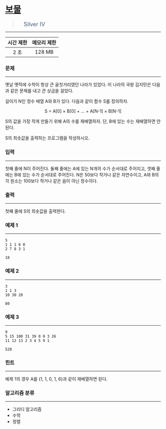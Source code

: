 # [보물](https://www.acmicpc.net/problem/1026)

> <img src="https://d2gd6pc034wcta.cloudfront.net/tier/7.svg" width="16" heigth="21" style = "vertical-align: middle;"/>&nbsp;<span style="font-size: 18px; color: #435f7a;">Silver IV</span>

***

<div align="center">

|시간 제한|메모리 제한|
|:---:|:---:|
|2 초 |128 MB|

</div>

### 문제

***

옛날 옛적에 수학이 항상 큰 골칫거리였던 나라가 있었다. 이 나라의 국왕 김지민은 다음과 같은 문제를 내고 큰 상금을 걸었다.

길이가 N인 정수 배열 A와 B가 있다. 다음과 같이 함수 S를 정의하자.

<div align="center">S = A[0] × B[0] + ... + A[N-1] × B[N-1]</div>

S의 값을 가장 작게 만들기 위해 A의 수를 재배열하자. 단, B에 있는 수는 재배열하면 안 된다.

S의 최솟값을 출력하는 프로그램을 작성하시오.

### 입력

***

첫째 줄에 N이 주어진다. 둘째 줄에는 A에 있는 N개의 수가 순서대로 주어지고, 셋째 줄에는 B에 있는 수가 순서대로 주어진다. N은 50보다 작거나 같은 자연수이고, A와 B의 각 원소는 100보다 작거나 같은 음이 아닌 정수이다.

### 출력

***

첫째 줄에 S의 최솟값을 출력한다.

### 예제 1

***

```
5
1 1 1 6 0
2 7 8 3 1
```

```
18
```

### 예제 2

***

```
3
1 1 3
10 30 20
```

```
80
```

### 예제 3

***

```
9
5 15 100 31 39 0 0 3 26
11 12 13 2 3 4 5 9 1
```

```
528
```

### 힌트

***

예제 1의 경우 A를 {1, 1, 0, 1, 6}과 같이 재배열하면 된다.

### 알고리즘 분류

***

* 그리디 알고리즘
* 수학
* 정렬

